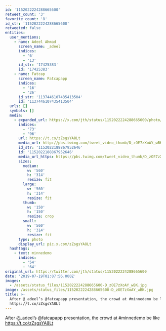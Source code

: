 ```yaml
---
id: '1152022224288665600'
retweet_count: '3'
favorite_count: '8'
id_str: '1152022224288665600'
retweeted: false
entities:
  user_mentions:
    - name: Adeel Ahmad
      screen_name: _adeel
      indices:
        - '6'
        - '13'
      id_str: '17425383'
      id: '17425383'
    - name: Fatcap
      screen_name: Fatcapapp
      indices:
        - '16'
        - '26'
      id_str: '1137446107435413504'
      id: '1137446107435413504'
  urls: []
  symbols: []
  media:
    - expanded_url: https://x.com/jth/status/1152022224288665600/photo/1
      indices:
        - '73'
        - '96'
      url: https://t.co/zZsgsYA8Lt
      media_url: http://pbs.twimg.com/tweet_video_thumb/D_zOE7zXoAY_wBK.jpg
      id_str: '1152022188867952646'
      id: '1152022188867952646'
      media_url_https: https://pbs.twimg.com/tweet_video_thumb/D_zOE7zXoAY_wBK.jpg
      sizes:
        medium:
          w: '560'
          h: '314'
          resize: fit
        large:
          w: '560'
          h: '314'
          resize: fit
        thumb:
          w: '150'
          h: '150'
          resize: crop
        small:
          w: '560'
          h: '314'
          resize: fit
      type: photo
      display_url: pic.x.com/zZsgsYA8Lt
  hashtags:
    - text: minnedemo
      indices:
        - '54'
        - '64'
original_url: https://twitter.com/jth/status/1152022224288665600
date: '2019-07-19T01:07:56.000Z'
images:
  - /assets/status_files/1152022224288665600-D_zOE7zXoAY_wBK.jpg
image: /assets/status_files/1152022224288665600-D_zOE7zXoAY_wBK.jpg
title: >-
  After @_adeel’s @fatcapapp presentation, the crowd at #minnedemo be like
  https://t.co/zZsgsYA8Lt
---
```


After @_adeel’s @fatcapapp presentation, the crowd at #minnedemo be like https://t.co/zZsgsYA8Lt